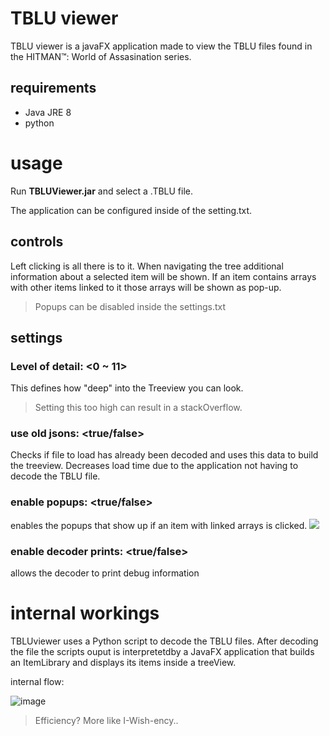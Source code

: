 # TBLU viewer

TBLU viewer is a javaFX application made to view the TBLU files found in the HITMAN™: World of Assasination series.

## requirements
- Java JRE 8
- python


# usage

Run **TBLUViewer.jar** and select a .TBLU file.

The application can be configured inside of the setting.txt.

## controls

Left clicking is all there is to it. When navigating the tree additional information about a selected item will be shown.
If an item contains arrays with other items linked to it those arrays will be shown as pop-up. 
> Popups can be disabled inside the settings.txt

## settings

### Level of detail: <0 ~ 11>
This defines how "deep" into the Treeview you can look. 
> Setting this too high can result in a stackOverflow.

### use old jsons: <true/false>
Checks if file to load has already been decoded and uses this data to build the treeview.
Decreases load time due to the application not having to decode the TBLU file.

### enable popups: <true/false>
enables the popups that show up if an item with linked arrays is clicked.
![](https://i.imgur.com/R5ZoR9d.gif)

### enable decoder prints: <true/false>
allows the decoder to print debug information


# internal workings

TBLUviewer uses a Python script to decode the TBLU files. After decoding the file the scripts ouput is interpretetdby a JavaFX application that builds an ItemLibrary and displays its items inside a treeView.


internal flow:

![image](https://user-images.githubusercontent.com/70489995/109419230-bf050a80-79cc-11eb-9f65-a9327b04ed6a.png)



> Efficiency?
> More like I-Wish-ency..
